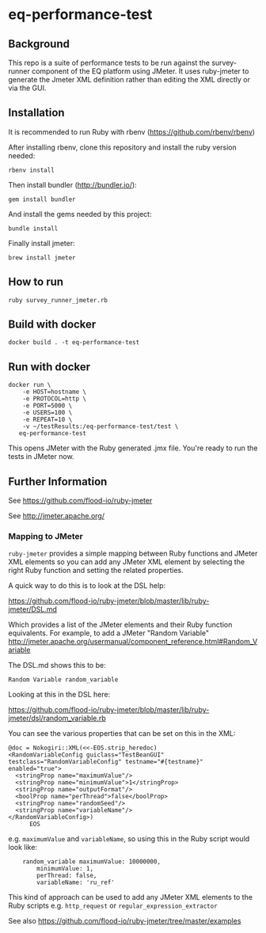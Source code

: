 # eq-performance-test

## Background

This repo is a suite of performance tests to be run against the survey-runner
component of the EQ platform using JMeter. It uses ruby-jmeter to generate the
Jmeter XML definition rather than editing the XML directly or via the GUI.

## Installation
It is recommended to run Ruby with rbenv (https://github.com/rbenv/rbenv)

After installing rbenv, clone this repository and install the ruby version needed:

    rbenv install

Then install bundler (http://bundler.io/):

    gem install bundler

And install the gems needed by this project:

    bundle install

Finally install jmeter:

	brew install jmeter

## How to run

    ruby survey_runner_jmeter.rb


## Build with docker
    docker build . -t eq-performance-test


## Run with docker

    docker run \
    	-e HOST=hostname \
    	-e PROTOCOL=http \
    	-e PORT=5000 \
    	-e USERS=100 \
    	-e REPEAT=10 \
    	-v ~/testResults:/eq-performance-test/test \
       eq-performance-test

This opens JMeter with the Ruby generated .jmx file. You're ready to run the tests in JMeter now.


## Further Information
See https://github.com/flood-io/ruby-jmeter

See http://jmeter.apache.org/

### Mapping to JMeter
`ruby-jmeter` provides a simple mapping between Ruby functions and JMeter XML
elements so you can add any JMeter XML element by selecting the right Ruby
function and setting the related properties.

A quick way to do this is to look at the DSL help:

https://github.com/flood-io/ruby-jmeter/blob/master/lib/ruby-jmeter/DSL.md

Which provides a list of the JMeter elements and their Ruby function
equivalents. For example, to add a JMeter "Random Variable"
http://jmeter.apache.org/usermanual/component_reference.html#Random_Variable

The DSL.md shows this to be:

`Random Variable random_variable`

Looking at this in the DSL here:

https://github.com/flood-io/ruby-jmeter/blob/master/lib/ruby-jmeter/dsl/random_variable.rb

You can see the various properties that can be set on this in the XML:

```
@doc = Nokogiri::XML(<<-EOS.strip_heredoc)
<RandomVariableConfig guiclass="TestBeanGUI" testclass="RandomVariableConfig" testname="#{testname}" enabled="true">
  <stringProp name="maximumValue"/>
  <stringProp name="minimumValue">1</stringProp>
  <stringProp name="outputFormat"/>
  <boolProp name="perThread">false</boolProp>
  <stringProp name="randomSeed"/>
  <stringProp name="variableName"/>
</RandomVariableConfig>)
      EOS
```

e.g. `maximumValue` and `variableName`, so using this in the Ruby script would
look like:

```
    random_variable maximumValue: 10000000,
        minimumValue: 1,
        perThread: false,
        variableName: 'ru_ref'
```

This kind of approach can be used to add any JMeter XML elements to the Ruby
scripts e.g. `http_request` or `regular_expression_extractor`

See also https://github.com/flood-io/ruby-jmeter/tree/master/examples
